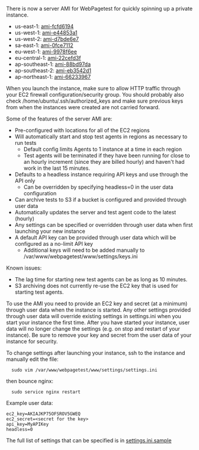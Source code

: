 There is now a server AMI for WebPagetest for quickly spinning up a private instance.

* us-east-1: [ami-fcfd6194](https://console.aws.amazon.com/ec2/v2/home?region=us-east-1#LaunchInstanceWizard:ami=ami-fcfd6194)
* us-west-1: [ami-e44853a1](https://console.aws.amazon.com/ec2/v2/home?region=us-west-1#LaunchInstanceWizard:ami=ami-e44853a1)
* us-west-2: [ami-d7bde6e7](https://console.aws.amazon.com/ec2/v2/home?region=us-west-2#LaunchInstanceWizard:ami=ami-d7bde6e7)
* sa-east-1: [ami-0fce7112](https://console.aws.amazon.com/ec2/v2/home?region=sa-east-1#LaunchInstanceWizard:ami=ami-0fce7112)
* eu-west-1: [ami-9978f6ee](https://console.aws.amazon.com/ec2/v2/home?region=eu-west-1#LaunchInstanceWizard:ami=ami-9978f6ee)
* eu-central-1: [ami-22cefd3f](https://console.aws.amazon.com/ec2/v2/home?region=eu-central-1#LaunchInstanceWizard:ami=ami-22cefd3f)
* ap-southeast-1: [ami-88bd97da](https://console.aws.amazon.com/ec2/v2/home?region=ap-southeast-1#LaunchInstanceWizard:ami=ami-88bd97da)
* ap-southeast-2: [ami-eb3542d1](https://console.aws.amazon.com/ec2/v2/home?region=ap-southeast-2#LaunchInstanceWizard:ami=ami-eb3542d1)
* ap-northeast-1: [ami-66233967](https://console.aws.amazon.com/ec2/v2/home?region=ap-northeast-1#LaunchInstanceWizard:ami=ami-66233967)

When you launch the instance, make sure to allow HTTP traffic through your EC2 firewall configuration/security group.  You should probably also check /home/ubuntu/.ssh/authorized_keys and make sure previous keys from when the instances were created are not carried forward.

Some of the features of the server AMI are:
* Pre-configured with locations for all of the EC2 regions
* Will automatically start and stop test agents in regions as necessary to run tests
    * Default config limits Agents to 1 instance at a time in each region
    * Test agents will be terminated if they have been running for close to an hourly increment (since they are billed hourly) and haven't had work in the last 15 minutes.
* Defaults to a headless instance requiring API keys and use through the API only
    * Can be overridden by specifying headless=0 in the user data configuration
* Can archive tests to S3 if a bucket is configured and provided through user data
* Automatically updates the server and test agent code to the latest (hourly)
* Any settings can be specified or overridden through user data when first launching your new instance
* A default API key can be provided through user data which will be configured as a no-limit API key
    * Additional keys will need to be added manually to /var/www/webpagetest/www/settings/keys.ini

Known issues:
* The lag time for starting new test agents can be as long as 10 minutes.
* S3 archiving does not currently re-use the EC2 key that is used for starting test agents.

To use the AMI you need to provide an EC2 key and secret (at a minimum) through user data when the instance is started.  Any other settings provided through user data will override existing settings in settings.ini when you start your instance the first time. After you have started your instance, user data will no longer change the settings (e.g. on stop and restart of your instance). Be sure to remove your key and secret from the user data of your instance for security.

To change settings after launching your instance, ssh to the instance and manually edit the file:

```
  sudo vim /var/www/webpagetest/www/settings/settings.ini
```

then bounce nginx:

```
  sudo service nginx restart
```

Example user data:

```
ec2_key=AKIAJKP75OFSROV5GWEQ
ec2_secret=<secret for the key>
api_key=MyAPIKey
headless=0
```

The full list of settings that can be specified is in [settings.ini.sample](https://github.com/WPO-Foundation/webpagetest/blob/master/www/settings/settings.ini.sample)
